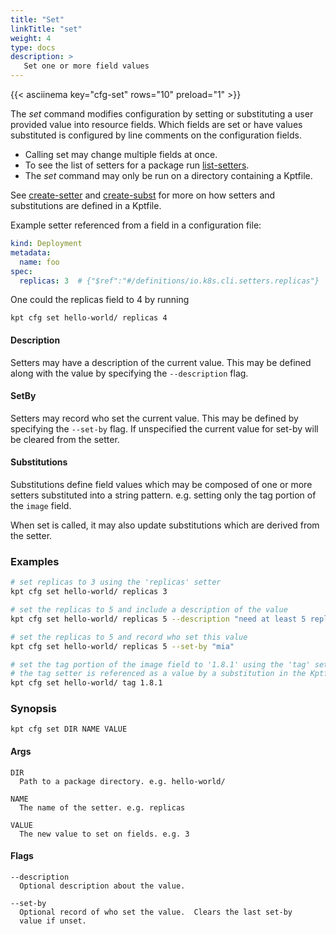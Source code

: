 ```yaml
---
title: "Set"
linkTitle: "set"
weight: 4
type: docs
description: >
   Set one or more field values
---
```

<!--mdtogo:Short
    Set one or more field values
-->

{{< asciinema key="cfg-set" rows="10" preload="1" >}}

The *set* command modifies configuration by setting or substituting
a user provided value into resource fields.  Which fields are set or
have values substituted is configured by line comments on the configuration
fields.

- Calling set may change multiple fields at once.
- To see the list of setters for a package run [list-setters].
- The *set* command may only be run on a directory containing a Kptfile.  

See [create-setter] and [create-subst] for more on how setters and substitutions
are defined in a Kptfile.

Example setter referenced from a field in a configuration file:

```yaml
kind: Deployment
metadata:
  name: foo
spec:
  replicas: 3  # {"$ref":"#/definitions/io.k8s.cli.setters.replicas"}
```

One could the replicas field to 4 by running

    kpt cfg set hello-world/ replicas 4

#### Description

Setters may have a description of the current value.  This may be defined
along with the value by specifying the `--description` flag.

#### SetBy

Setters may record who set the current value.  This may be defined by
specifying the `--set-by` flag.  If unspecified the current
value for set-by will be cleared from the setter.

#### Substitutions

Substitutions define field values which may be composed of one or more setters
substituted into a string pattern.  e.g. setting only the tag portion of the
`image` field.

When set is called, it may also update substitutions which are derived from
the setter.

### Examples
<!--mdtogo:Examples-->
```sh
# set replicas to 3 using the 'replicas' setter
kpt cfg set hello-world/ replicas 3
```

```sh
# set the replicas to 5 and include a description of the value
kpt cfg set hello-world/ replicas 5 --description "need at least 5 replicas"
```

```sh
# set the replicas to 5 and record who set this value
kpt cfg set hello-world/ replicas 5 --set-by "mia"
```

```sh
# set the tag portion of the image field to '1.8.1' using the 'tag' setter
# the tag setter is referenced as a value by a substitution in the Kptfile
kpt cfg set hello-world/ tag 1.8.1
```
<!--mdtogo-->

### Synopsis
<!--mdtogo:Long-->
    kpt cfg set DIR NAME VALUE

#### Args

    DIR
      Path to a package directory. e.g. hello-world/

    NAME
      The name of the setter. e.g. replicas

    VALUE
      The new value to set on fields. e.g. 3

#### Flags

    --description
      Optional description about the value.

    --set-by
      Optional record of who set the value.  Clears the last set-by
      value if unset.
<!--mdtogo-->

[create-setter]: ../create-setter
[create-subst]: ../create-subst
[list-setters]: ../list-setters
